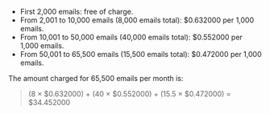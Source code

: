 * First 2,000 emails: free of charge.
* From 2,001 to 10,000 emails (8,000 emails total): $0.632000 per 1,000 emails.
* From 10,001 to 50,000 emails (40,000 emails total): $0.552000 per 1,000 emails.
* From 50,001 to 65,500 emails (15,500 emails total): $0.472000 per 1,000 emails.

The amount charged for 65,500 emails per month is:

> (8 × $0.632000) + (40 × $0.552000) + (15.5 × $0.472000) = $34.452000